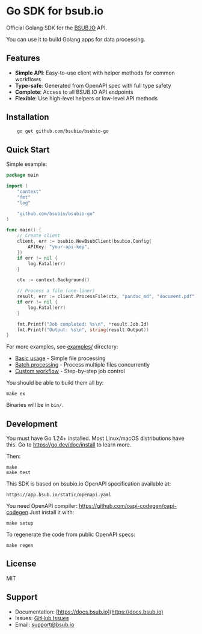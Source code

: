 # Go SDK for bsub.io

Official Golang SDK for the [BSUB.IO](https://bsub.io) API.

You can use it to build Golang apps for data processing.

## Features

- **Simple API**: Easy-to-use client with helper methods for common workflows
- **Type-safe**: Generated from OpenAPI spec with full type safety
- **Complete**: Access to all BSUB.IO API endpoints
- **Flexible**: Use high-level helpers or low-level API methods

## Installation

```bash
    go get github.com/bsubio/bsubio-go
```

## Quick Start

Simple example:

```go
package main

import (
    "context"
    "fmt"
    "log"

    "github.com/bsubio/bsubio-go"
)

func main() {
    // Create client
    client, err := bsubio.NewBsubClient(bsubio.Config{
        APIKey: "your-api-key",
    })
    if err != nil {
        log.Fatal(err)
    }

    ctx := context.Background()

    // Process a file (one-liner)
    result, err := client.ProcessFile(ctx, "pandoc_md", "document.pdf")
    if err != nil {
        log.Fatal(err)
    }

    fmt.Printf("Job completed: %s\n", *result.Job.Id)
    fmt.Printf("Output: %s\n", string(result.Output))
}
```

For more examples, see [examples/](examples/) directory:
- [Basic usage](examples/basic/main.go) - Simple file processing
- [Batch processing](examples/batch/main.go) - Process multiple files concurrently
- [Custom workflow](examples/custom-workflow/main.go) - Step-by-step job control

You should be able to build them all by:

    make ex

Binaries will be in `bin/`.

## Development

You must have Go 1.24+ installed.
Most Linux/macOS distributions have this.
Go to https://go.dev/doc/install to learn more.

Then:

    make
    make test

This SDK is based on bsubio.io OpenAPI specification available at:

    https://app.bsub.io/static/openapi.yaml

You need OpenAPI compiler: https://github.com/oapi-codegen/oapi-codegen
Just install it with:

    make setup

To regenerate the code from public OpenAPI specs:

    make regen

## License

MIT

## Support

- Documentation: [https://docs.bsub.io](https://docs.bsub.io)
- Issues: [GitHub Issues](https://github.com/bsubio/bsubio-go/issues)
- Email: support@bsub.io
